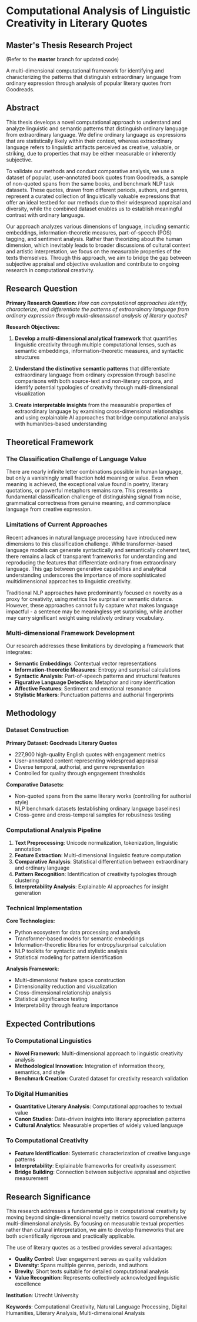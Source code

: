 # Computational Analysis of Linguistic Creativity in Literary Quotes
## Master's Thesis Research Project

(Refer to the **master** branch for updated code) 

A multi-dimensional computational framework for identifying and characterizing the patterns that distinguish extraordinary language from ordinary expression through analysis of popular literary quotes from Goodreads.

## Abstract

This thesis develops a novel computational approach to understand and analyze linguistic and semantic patterns that distinguish ordinary language from extraordinary language. We define ordinary language as expressions that are statistically likely within their context, whereas extraordinary language refers to linguistic artifacts perceived as creative, valuable, or striking, due to properties that may be either measurable or inherently subjective. 

To validate our methods and conduct comparative analysis, we use a dataset of popular, user-annotated book quotes from Goodreads, a sample of non-quoted spans from the same books, and benchmark NLP task datasets. These quotes, drawn from different periods, authors, and genres, represent a curated collection of linguistically valuable expressions that offer an ideal testbed for our methods due to their widespread appraisal and diversity, while the combined dataset enables us to establish meaningful contrast with ordinary language.

Our approach analyzes various dimensions of language, including semantic embeddings, information-theoretic measures, part-of-speech (POS) tagging, and sentiment analysis. Rather than theorizing about the human dimension, which inevitably leads to broader discussions of cultural context and artistic interpretation, we focus on the measurable properties of the texts themselves. Through this approach, we aim to bridge the gap between subjective appraisal and objective evaluation and contribute to ongoing research in computational creativity.

## Research Question

**Primary Research Question:**
*How can computational approaches identify, characterize, and differentiate the patterns of extraordinary language from ordinary expression through multi-dimensional analysis of literary quotes?*

**Research Objectives:**

1. **Develop a multi-dimensional analytical framework** that quantifies linguistic creativity through multiple computational lenses, such as semantic embeddings, information-theoretic measures, and syntactic structures

2. **Understand the distinctive semantic patterns** that differentiate extraordinary language from ordinary expression through baseline comparisons with both source-text and non-literary corpora, and identify potential typologies of creativity through multi-dimensional visualization

3. **Create interpretable insights** from the measurable properties of extraordinary language by examining cross-dimensional relationships and using explainable AI approaches that bridge computational analysis with humanities-based understanding

## Theoretical Framework

### The Classification Challenge of Language Value

There are nearly infinite letter combinations possible in human language, but only a vanishingly small fraction hold meaning or value. Even when meaning is achieved, the exceptional value found in poetry, literary quotations, or powerful metaphors remains rare. This presents a fundamental classification challenge of distinguishing signal from noise, grammatical correctness from genuine meaning, and commonplace language from creative expression.

### Limitations of Current Approaches

Recent advances in natural language processing have introduced new dimensions to this classification challenge. While transformer-based language models can generate syntactically and semantically coherent text, there remains a lack of transparent frameworks for understanding and reproducing the features that differentiate ordinary from extraordinary language. This gap between generative capabilities and analytical understanding underscores the importance of more sophisticated multidimensional approaches to linguistic creativity.

Traditional NLP approaches have predominantly focused on novelty as a proxy for creativity, using metrics like surprisal or semantic distance. However, these approaches cannot fully capture what makes language impactful - a sentence may be meaningless yet surprising, while another may carry significant weight using relatively ordinary vocabulary.

### Multi-dimensional Framework Development

Our research addresses these limitations by developing a framework that integrates:

- **Semantic Embeddings**: Contextual vector representations
- **Information-theoretic Measures**: Entropy and surprisal calculations
- **Syntactic Analysis**: Part-of-speech patterns and structural features
- **Figurative Language Detection**: Metaphor and irony identification
- **Affective Features**: Sentiment and emotional resonance
- **Stylistic Markers**: Punctuation patterns and authorial fingerprints

## Methodology

### Dataset Construction

**Primary Dataset: Goodreads Literary Quotes**
- 227,900 high-quality English quotes with engagement metrics
- User-annotated content representing widespread appraisal
- Diverse temporal, authorial, and genre representation
- Controlled for quality through engagement thresholds

**Comparative Datasets:**
- Non-quoted spans from the same literary works (controlling for authorial style)
- NLP benchmark datasets (establishing ordinary language baselines)
- Cross-genre and cross-temporal samples for robustness testing

### Computational Analysis Pipeline

1. **Text Preprocessing**: Unicode normalization, tokenization, linguistic annotation
2. **Feature Extraction**: Multi-dimensional linguistic feature computation
3. **Comparative Analysis**: Statistical differentiation between extraordinary and ordinary language
4. **Pattern Recognition**: Identification of creativity typologies through clustering
5. **Interpretability Analysis**: Explainable AI approaches for insight generation

### Technical Implementation

**Core Technologies:**
- Python ecosystem for data processing and analysis
- Transformer-based models for semantic embeddings
- Information-theoretic libraries for entropy/surprisal calculation
- NLP toolkits for syntactic and stylistic analysis
- Statistical modeling for pattern identification

**Analysis Framework:**
- Multi-dimensional feature space construction
- Dimensionality reduction and visualization
- Cross-dimensional relationship analysis
- Statistical significance testing
- Interpretability through feature importance

## Expected Contributions

### To Computational Linguistics
- **Novel Framework**: Multi-dimensional approach to linguistic creativity analysis
- **Methodological Innovation**: Integration of information theory, semantics, and style
- **Benchmark Creation**: Curated dataset for creativity research validation

### To Digital Humanities
- **Quantitative Literary Analysis**: Computational approaches to textual value
- **Canon Studies**: Data-driven insights into literary appreciation patterns
- **Cultural Analytics**: Measurable properties of widely valued language

### To Computational Creativity
- **Feature Identification**: Systematic characterization of creative language patterns
- **Interpretability**: Explainable frameworks for creativity assessment
- **Bridge Building**: Connection between subjective appraisal and objective measurement

## Research Significance

This research addresses a fundamental gap in computational creativity by moving beyond single-dimensional novelty metrics toward comprehensive multi-dimensional analysis. By focusing on measurable textual properties rather than cultural interpretation, we aim to develop frameworks that are both scientifically rigorous and practically applicable.

The use of literary quotes as a testbed provides several advantages:
- **Quality Control**: User engagement serves as quality validation
- **Diversity**: Spans multiple genres, periods, and authors
- **Brevity**: Short texts suitable for detailed computational analysis
- **Value Recognition**: Represents collectively acknowledged linguistic excellence


**Institution**: Utrecht University

**Keywords**: Computational Creativity, Natural Language Processing, Digital Humanities, Literary Analysis, Multi-dimensional Analysis
